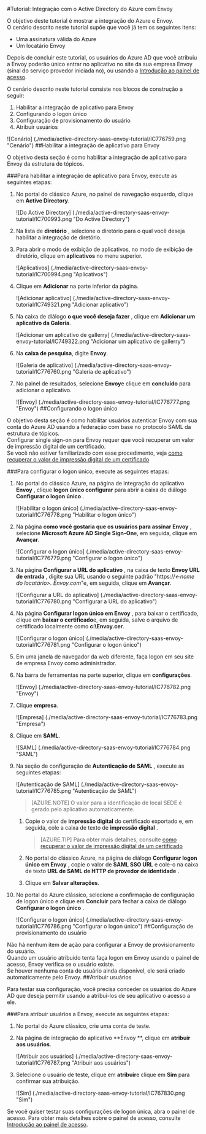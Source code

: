 <properties 
    pageTitle="Tutorial: Integração com o Active Directory do Azure com Envoy | Microsoft Azure" 
    description="Saiba como usar Envoy com o Azure Active Directory para habilitar o logon único, provisionamento automatizado e muito mais!" 
    services="active-directory" 
    authors="jeevansd"  
    documentationCenter="na" 
    manager="femila"/>
<tags 
    ms.service="active-directory" 
    ms.devlang="na" 
    ms.topic="article" 
    ms.tgt_pltfrm="na" 
    ms.workload="identity" 
    ms.date="09/29/2016" 
    ms.author="jeedes" />

#<a name="tutorial-azure-active-directory-integration-with-envoy"></a>Tutorial: Integração com o Active Directory do Azure com Envoy
  
O objetivo deste tutorial é mostrar a integração do Azure e Envoy.  
O cenário descrito neste tutorial supõe que você já tem os seguintes itens:

-   Uma assinatura válida do Azure
-   Um locatário Envoy
  
Depois de concluir este tutorial, os usuários do Azure AD que você atribuiu a Envoy poderão único entrar no aplicativo no site da sua empresa Envoy (sinal do serviço provedor iniciada no), ou usando a [Introdução ao painel de acesso](active-directory-saas-access-panel-introduction.md).
  
O cenário descrito neste tutorial consiste nos blocos de construção a seguir:

1.  Habilitar a integração de aplicativo para Envoy
2.  Configurando o logon único
3.  Configuração de provisionamento do usuário
4.  Atribuir usuários

![Cenário] (./media/active-directory-saas-envoy-tutorial/IC776759.png "Cenário")
##<a name="enabling-the-application-integration-for-envoy"></a>Habilitar a integração de aplicativo para Envoy
  
O objetivo desta seção é como habilitar a integração de aplicativo para Envoy da estrutura de tópicos.

###<a name="to-enable-the-application-integration-for-envoy-perform-the-following-steps"></a>Para habilitar a integração de aplicativo para Envoy, execute as seguintes etapas:

1.  No portal do clássico Azure, no painel de navegação esquerdo, clique em **Active Directory**.

    ![Do Active Directory] (./media/active-directory-saas-envoy-tutorial/IC700993.png "Do Active Directory")

2.  Na lista de **diretório** , selecione o diretório para o qual você deseja habilitar a integração de diretório.

3.  Para abrir o modo de exibição de aplicativos, no modo de exibição de diretório, clique em **aplicativos** no menu superior.

    ![Aplicativos] (./media/active-directory-saas-envoy-tutorial/IC700994.png "Aplicativos")

4.  Clique em **Adicionar** na parte inferior da página.

    ![Adicionar aplicativo] (./media/active-directory-saas-envoy-tutorial/IC749321.png "Adicionar aplicativo")

5.  Na caixa de diálogo **o que você deseja fazer** , clique em **Adicionar um aplicativo da Galeria**.

    ![Adicionar um aplicativo de gallerry] (./media/active-directory-saas-envoy-tutorial/IC749322.png "Adicionar um aplicativo de gallerry")

6.  Na **caixa de pesquisa**, digite **Envoy**.

    ![Galeria de aplicativo] (./media/active-directory-saas-envoy-tutorial/IC776760.png "Galeria de aplicativo")

7.  No painel de resultados, selecione **Envoy**e clique em **concluído** para adicionar o aplicativo.

    ![Envoy] (./media/active-directory-saas-envoy-tutorial/IC776777.png "Envoy")
##<a name="configuring-single-sign-on"></a>Configurando o logon único
  
O objetivo desta seção é como habilitar usuários autenticar Envoy com sua conta do Azure AD usando a federação com base no protocolo SAML da estrutura de tópicos.  
Configurar single sign-on para Envoy requer que você recuperar um valor de impressão digital de um certificado.  
Se você não estiver familiarizado com esse procedimento, veja [como recuperar o valor de impressão digital de um certificado](http://youtu.be/YKQF266SAxI)

###<a name="to-configure-single-sign-on-perform-the-following-steps"></a>Para configurar o logon único, execute as seguintes etapas:

1.  No portal do clássico Azure, na página de integração do aplicativo **Envoy** , clique **logon único configurar** para abrir a caixa de diálogo **Configurar o logon único** .

    ![Habilitar o logon único] (./media/active-directory-saas-envoy-tutorial/IC776778.png "Habilitar o logon único")

2.  Na página **como você gostaria que os usuários para assinar Envoy** , selecione **Microsoft Azure AD Single Sign-On**e, em seguida, clique em **Avançar**.

    ![Configurar o logon único] (./media/active-directory-saas-envoy-tutorial/IC776779.png "Configurar o logon único")

3.  Na página **Configurar a URL do aplicativo** , na caixa de texto **Envoy URL de entrada** , digite sua URL usando o seguinte padrão "https://*\<-nome do locatário\>. Envoy.com*"e, em seguida, clique em **Avançar**.

    ![Configurar a URL do aplicativo] (./media/active-directory-saas-envoy-tutorial/IC776780.png "Configurar a URL do aplicativo")

4.  Na página **Configurar logon único em Envoy** , para baixar o certificado, clique em **baixar o certificado**e, em seguida, salve o arquivo de certificado localmente como **c:\\Envoy.cer**.

    ![Configurar o logon único] (./media/active-directory-saas-envoy-tutorial/IC776781.png "Configurar o logon único")

5.  Em uma janela de navegador da web diferente, faça logon em seu site de empresa Envoy como administrador.

6.  Na barra de ferramentas na parte superior, clique em **configurações**.

    ![Envoy] (./media/active-directory-saas-envoy-tutorial/IC776782.png "Envoy")

7.  Clique **empresa**.

    ![Empresa] (./media/active-directory-saas-envoy-tutorial/IC776783.png "Empresa")

8.  Clique em **SAML**.

    ![SAML] (./media/active-directory-saas-envoy-tutorial/IC776784.png "SAML")

9.  Na seção de configuração de **Autenticação de SAML** , execute as seguintes etapas:

    ![Autenticação de SAML] (./media/active-directory-saas-envoy-tutorial/IC776785.png "Autenticação de SAML")

    >[AZURE.NOTE] O valor para a identificação de local SEDE é gerado pelo aplicativo automaticamente.

    1.  Copie o valor de **impressão digital** do certificado exportado e, em seguida, cole a caixa de texto de **impressão digital** .  

        >[AZURE.TIP] Para obter mais detalhes, consulte [como recuperar o valor de impressão digital de um certificado](http://youtu.be/YKQF266SAxI)

    2.  No portal do clássico Azure, na página de diálogo **Configurar logon único em Envoy** , copie o valor de **SAML SSO URL** e cole-o na caixa de texto **URL de SAML de HTTP de provedor de identidade** .
    3.  Clique em **Salvar alterações**.

10. No portal do Azure clássico, selecione a confirmação de configuração de logon único e clique em **Concluir** para fechar a caixa de diálogo **Configurar o logon único** .

    ![Configurar o logon único] (./media/active-directory-saas-envoy-tutorial/IC776786.png "Configurar o logon único")
##<a name="configuring-user-provisioning"></a>Configuração de provisionamento do usuário
  
Não há nenhum item de ação para configurar a Envoy de provisionamento do usuário.  
Quando um usuário atribuído tenta faça logon em Envoy usando o painel de acesso, Envoy verifica se o usuário existe.  
Se houver nenhuma conta de usuário ainda disponível, ele será criado automaticamente pelo Envoy.
##<a name="assigning-users"></a>Atribuir usuários
  
Para testar sua configuração, você precisa conceder os usuários do Azure AD que deseja permitir usando a atribuí-los de seu aplicativo o acesso a ele.

###<a name="to-assign-users-to-envoy-perform-the-following-steps"></a>Para atribuir usuários a Envoy, execute as seguintes etapas:

1.  No portal do Azure clássico, crie uma conta de teste.

2.  Na página de integração do aplicativo **Envoy **, clique em **atribuir aos usuários**.

    ![Atribuir aos usuários] (./media/active-directory-saas-envoy-tutorial/IC776787.png "Atribuir aos usuários")

3.  Selecione o usuário de teste, clique em **atribuir**e clique em **Sim** para confirmar sua atribuição.

    ![Sim] (./media/active-directory-saas-envoy-tutorial/IC767830.png "Sim")
  
Se você quiser testar suas configurações de logon única, abra o painel de acesso. Para obter mais detalhes sobre o painel de acesso, consulte [Introdução ao painel de acesso](active-directory-saas-access-panel-introduction.md).